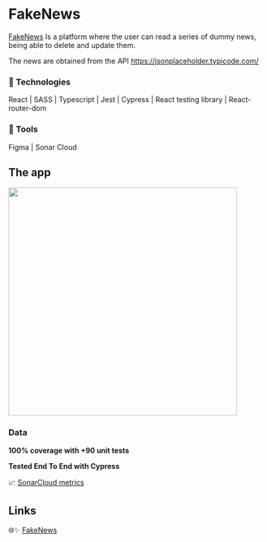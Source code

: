 # FakeNews

[FakeNews](https://fake-news-app-cleverpy.netlify.app/) Is a platform where the user can read a series of dummy news, being able to delete and update them.

The news are obtained from the API https://jsonplaceholder.typicode.com/

### 🔸 Technologies

React | SASS | Typescript | Jest | Cypress | React testing library | React-router-dom

### 🔸 Tools

Figma | Sonar Cloud

## The app

<img src="https://i.imgur.com/nUCJReT.png" width=450>

### Data

**100% coverage with +90 unit tests**

**Tested End To End with Cypress**

📈 [SonarCloud metrics](https://sonarcloud.io/summary/overall?id=xfontr_fake-news-app)

## Links

🌐✨ [FakeNews](https://fake-news-app-cleverpy.netlify.app/)
